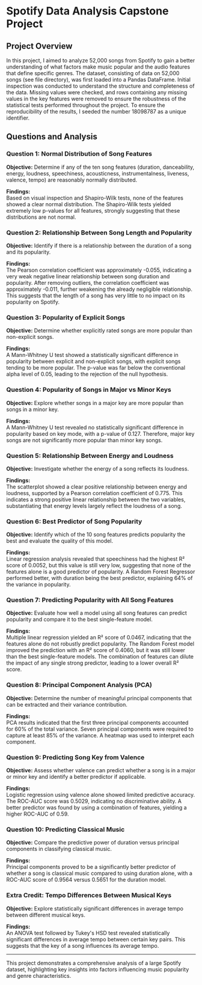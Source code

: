 # Spotify Data Analysis Capstone Project

## Project Overview
In this project, I aimed to analyze 52,000 songs from Spotify to gain a better understanding of what factors make music popular and the audio features that define specific genres. The dataset, consisting of data on 52,000 songs (see file directory), was first loaded into a Pandas DataFrame. Initial inspection was conducted to understand the structure and completeness of the data. Missing values were checked, and rows containing any missing values in the key features were removed to ensure the robustness of the statistical tests performed throughout the project. To ensure the reproducibility of the results, I seeded the number 18098787 as a unique identifier.

## Questions and Analysis

### Question 1: Normal Distribution of Song Features
**Objective:** Determine if any of the ten song features (duration, danceability, energy, loudness, speechiness, acousticness, instrumentalness, liveness, valence, tempo) are reasonably normally distributed.

**Findings:**  
Based on visual inspection and Shapiro-Wilk tests, none of the features showed a clear normal distribution. The Shapiro-Wilk tests yielded extremely low p-values for all features, strongly suggesting that these distributions are not normal.

### Question 2: Relationship Between Song Length and Popularity
**Objective:** Identify if there is a relationship between the duration of a song and its popularity.

**Findings:**  
The Pearson correlation coefficient was approximately -0.055, indicating a very weak negative linear relationship between song duration and popularity. After removing outliers, the correlation coefficient was approximately -0.011, further weakening the already negligible relationship. This suggests that the length of a song has very little to no impact on its popularity on Spotify.

### Question 3: Popularity of Explicit Songs
**Objective:** Determine whether explicitly rated songs are more popular than non-explicit songs.

**Findings:**  
A Mann-Whitney U test showed a statistically significant difference in popularity between explicit and non-explicit songs, with explicit songs tending to be more popular. The p-value was far below the conventional alpha level of 0.05, leading to the rejection of the null hypothesis.

### Question 4: Popularity of Songs in Major vs Minor Keys
**Objective:** Explore whether songs in a major key are more popular than songs in a minor key.

**Findings:**  
A Mann-Whitney U test revealed no statistically significant difference in popularity based on key mode, with a p-value of 0.127. Therefore, major key songs are not significantly more popular than minor key songs.

### Question 5: Relationship Between Energy and Loudness
**Objective:** Investigate whether the energy of a song reflects its loudness.

**Findings:**  
The scatterplot showed a clear positive relationship between energy and loudness, supported by a Pearson correlation coefficient of 0.775. This indicates a strong positive linear relationship between the two variables, substantiating that energy levels largely reflect the loudness of a song.

### Question 6: Best Predictor of Song Popularity
**Objective:** Identify which of the 10 song features predicts popularity the best and evaluate the quality of this model.

**Findings:**  
Linear regression analysis revealed that speechiness had the highest R² score of 0.0052, but this value is still very low, suggesting that none of the features alone is a good predictor of popularity. A Random Forest Regressor performed better, with duration being the best predictor, explaining 64% of the variance in popularity.

### Question 7: Predicting Popularity with All Song Features
**Objective:** Evaluate how well a model using all song features can predict popularity and compare it to the best single-feature model.

**Findings:**  
Multiple linear regression yielded an R² score of 0.0467, indicating that the features alone do not robustly predict popularity. The Random Forest model improved the prediction with an R² score of 0.4060, but it was still lower than the best single-feature models. The combination of features can dilute the impact of any single strong predictor, leading to a lower overall R² score.

### Question 8: Principal Component Analysis (PCA)
**Objective:** Determine the number of meaningful principal components that can be extracted and their variance contribution.

**Findings:**  
PCA results indicated that the first three principal components accounted for 60% of the total variance. Seven principal components were required to capture at least 85% of the variance. A heatmap was used to interpret each component.

### Question 9: Predicting Song Key from Valence
**Objective:** Assess whether valence can predict whether a song is in a major or minor key and identify a better predictor if applicable.

**Findings:**  
Logistic regression using valence alone showed limited predictive accuracy. The ROC-AUC score was 0.5029, indicating no discriminative ability. A better predictor was found by using a combination of features, yielding a higher ROC-AUC of 0.59.

### Question 10: Predicting Classical Music
**Objective:** Compare the predictive power of duration versus principal components in classifying classical music.

**Findings:**  
Principal components proved to be a significantly better predictor of whether a song is classical music compared to using duration alone, with a ROC-AUC score of 0.9564 versus 0.5651 for the duration model.

### Extra Credit: Tempo Differences Between Musical Keys
**Objective:** Explore statistically significant differences in average tempo between different musical keys.

**Findings:**  
An ANOVA test followed by Tukey's HSD test revealed statistically significant differences in average tempo between certain key pairs. This suggests that the key of a song influences its average tempo.

---

This project demonstrates a comprehensive analysis of a large Spotify dataset, highlighting key insights into factors influencing music popularity and genre characteristics.
